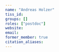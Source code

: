 ```yaml
---
name: "Andreas Holzer"
tiss_id: 
groups: []
roles: ["postdoc"]
website:
email:
former_member: true
citation_aliases:
---
```


<!--
Your custom content goes here.
-->